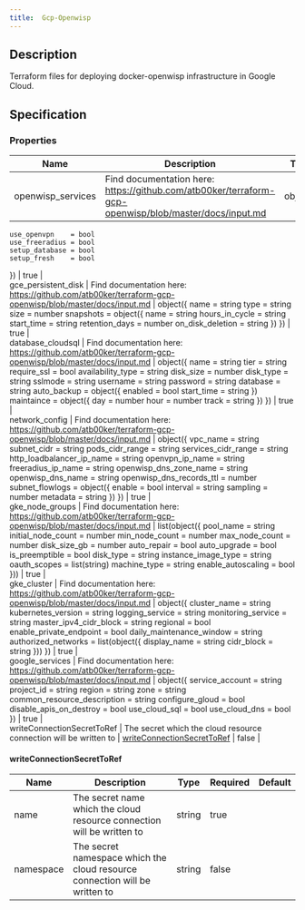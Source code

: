 ```yaml
---
title:  Gcp-Openwisp
---
```


## Description

Terraform files for deploying docker-openwisp infrastructure in Google Cloud.

## Specification


### Properties

 Name | Description | Type | Required | Default 
 ------------ | ------------- | ------------- | ------------- | ------------- 
 openwisp_services | Find documentation here: https://github.com/atb00ker/terraform-gcp-openwisp/blob/master/docs/input.md | object({
    use_openvpn    = bool
    use_freeradius = bool
    setup_database = bool
    setup_fresh    = bool
  }) | true |  
 gce_persistent_disk | Find documentation here: https://github.com/atb00ker/terraform-gcp-openwisp/blob/master/docs/input.md | object({
    name = string
    type = string
    size = number
    snapshots = object({
      name             = string
      hours_in_cycle   = string
      start_time       = string
      retention_days   = number
      on_disk_deletion = string
    })
  }) | true |  
 database_cloudsql | Find documentation here: https://github.com/atb00ker/terraform-gcp-openwisp/blob/master/docs/input.md | object({
    name              = string
    tier              = string
    require_ssl       = bool
    availability_type = string
    disk_size         = number
    disk_type         = string
    sslmode           = string
    username          = string
    password          = string
    database          = string
    auto_backup = object({
      enabled    = bool
      start_time = string
    })
    maintaince = object({
      day   = number
      hour  = number
      track = string
    })
  }) | true |  
 network_config | Find documentation here: https://github.com/atb00ker/terraform-gcp-openwisp/blob/master/docs/input.md | object({
    vpc_name                  = string
    subnet_cidr               = string
    pods_cidr_range           = string
    services_cidr_range       = string
    http_loadbalancer_ip_name = string
    openvpn_ip_name           = string
    freeradius_ip_name        = string
    openwisp_dns_zone_name    = string
    openwisp_dns_name         = string
    openwisp_dns_records_ttl  = number
    subnet_flowlogs = object({
      enable   = bool
      interval = string
      sampling = number
      metadata = string
    })
  }) | true |  
 gke_node_groups | Find documentation here: https://github.com/atb00ker/terraform-gcp-openwisp/blob/master/docs/input.md | list(object({
    pool_name           = string
    initial_node_count  = number
    min_node_count      = number
    max_node_count      = number
    disk_size_gb        = number
    auto_repair         = bool
    auto_upgrade        = bool
    is_preemptible      = bool
    disk_type           = string
    instance_image_type = string
    oauth_scopes        = list(string)
    machine_type        = string
    enable_autoscaling  = bool
  })) | true |  
 gke_cluster | Find documentation here: https://github.com/atb00ker/terraform-gcp-openwisp/blob/master/docs/input.md | object({
    cluster_name             = string
    kubernetes_version       = string
    logging_service          = string
    monitoring_service       = string
    master_ipv4_cidr_block   = string
    regional                 = bool
    enable_private_endpoint  = bool
    daily_maintenance_window = string
    authorized_networks = list(object({
      display_name = string
      cidr_block   = string
    }))
  }) | true |  
 google_services | Find documentation here: https://github.com/atb00ker/terraform-gcp-openwisp/blob/master/docs/input.md | object({
    service_account             = string
    project_id                  = string
    region                      = string
    zone                        = string
    common_resource_description = string
    configure_gloud             = bool
    disable_apis_on_destroy     = bool
    use_cloud_sql               = bool
    use_cloud_dns               = bool
  }) | true |  
 writeConnectionSecretToRef | The secret which the cloud resource connection will be written to | [writeConnectionSecretToRef](#writeConnectionSecretToRef) | false |  


#### writeConnectionSecretToRef

 Name | Description | Type | Required | Default 
 ------------ | ------------- | ------------- | ------------- | ------------- 
 name | The secret name which the cloud resource connection will be written to | string | true |  
 namespace | The secret namespace which the cloud resource connection will be written to | string | false |  
